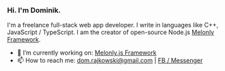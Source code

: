 ### Hi. I'm Dominik.

I'm a freelance full-stack web app developer. I write in languages like C++, JavaScript / TypeScript. I am the creator of open-source Node.js [Melonly Framework](https://github.com/Doc077/melonly).

- 🔭 I’m currently working on: [Melonly.js Framework](https://github.com/Doc077/melonly)
- 📫 How to reach me: dom.rajkowski@gmail.com | [FB / Messenger](https://www.facebook.com/dominik.rajkowski.9)
